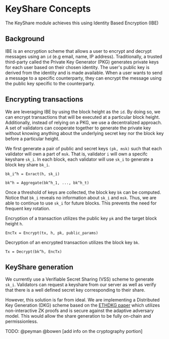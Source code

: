 # KeyShare Concepts

The KeyShare module achieves this using Identity Based Encryption (IBE)

## Background

IBE is an encryption scheme that allows a user to encrypt and decrypt messages using an `id` (e.g email, name, IP address).
Traditionally, a trusted third-party called the Private Key Generator (PKG) generates private keys for each user based on their chosen identity. 
The user's public key is derived from the identity and is made available. 
When a user wants to send a message to a specific counterparty, they can encrypt the message using the public key specific to the counterparty.

## Encrypting transactions

We are leveraging IBE by using the block height as the `id`. By doing so, we can encrypt transactions that will be executed at a particular block height.
Additionally, instead of relying on a PKG, we use a decentralized approach. A set of validators can cooperate together to generate the private key without knowing anything about the underlying secret key nor the block key before a particular height.

We first generate a pair of public and secret keys `(pk, msk)` such that each validator will own a part of `msk`. 
That is, validator `i` will own a specifc keyshare `sk_i`. 
In each block, each validator will use `sk_i` to generate a block key share `bk_i`. 

```
bk_i^h = Exract(h, sk_i)

bk^h = Aggregate(bk^h_1, ..., bk^h_t)
```

Once a threshold of keys are collected, the block key `bk` can be computed.
Notice that `bk_i` reveals no information about `sk_i` and `msk`. Thus, we are able to continue to use `sk_i` for future blocks. This prevents the need for frequent key rotation.

Encryption of a transaction utilizes the public key `pk` and the target block height `h`. 

```
EncTx = Encrypt(tx, h, pk, public_params)
```

Decryption of an encrypted transaction utilizes the block key `bk`.

```
Tx = Decrypt(bk^h, EncTx)
```

## KeyShare generation

We currently use a Verifiable Secret Sharing (VSS) scheme to generate `sk_i`. 
Validators can request a keyshare from our server as well as verify that there is a well defined secret key corresponding to their share.

However, this solution is far from ideal. 
We are implementing a Distributed Key Generation (DKG) scheme based on the [ETHDKG paper](https://eprint.iacr.org/2019/985) which utilizes non-interactive ZK proofs and is secure against the adaptive adversary model.
This would allow the share generation to be fully on-chain and permissionless.



TODO: @peyman @bowen [add info on the cryptography portion]
